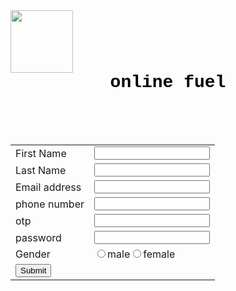 <!doctypehtml>
<html>
<head>
    <img src="C:\Users\Sonaboina Anji\Downloads\FUEL-LOGO-FINAL-e1476952372220.webp" height="100" width="100">
    <body background="">
    <style>
       h1{
        margin-top: 0px;
        margin-bottom: 0px;
        box-sizing: border-box;  
        margin-right: auto;
        margin-left: auto;
        max-width: fit-content;
        font-family: 'Courier New', Courier, monospace;color:black;
        }
    </style>
    <title>Emergency Fuel Delivery - Petrol &amp; Diesel for Cars &amp; Bikes- 24 Hours support | ReadyAssist Roadside Assistance</title>
</head>
    <h1>online fuel</h1>
<table align="center">
    <tr>
<td>First Name<td><input type="text"></td></tr>
<br>
<tr><td>
Last Name<td><input type="text"></td></tr>
<br>
<tr><td>
Email address<td><input type="text"></td></tr>
<br>
<tr><td>
phone number<td><input type="text"></td></tr>
<br>
<tr><td>
otp<td><input type="password"></td></tr>
<tr><td>
password<td><input type="text"></td></tr>
<tr><td>
Gender<td><input  type="radio">male<input type="radio">female</td></tr>
<tr><td>
<a href="C:\Users\Sonaboina Anji\OneDrive\Documents\margins.html"><input type="submit"></a>
</body>
